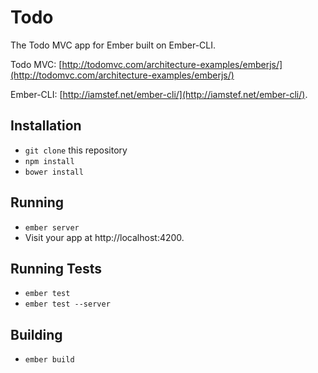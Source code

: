 # Todo

The Todo MVC app for Ember built on Ember-CLI.

Todo MVC: 
[http://todomvc.com/architecture-examples/emberjs/](http://todomvc.com/architecture-examples/emberjs/)

Ember-CLI: 
[http://iamstef.net/ember-cli/](http://iamstef.net/ember-cli/).

## Installation

* `git clone` this repository
* `npm install`
* `bower install`

## Running

* `ember server`
* Visit your app at http://localhost:4200.

## Running Tests

* `ember test`
* `ember test --server`

## Building

* `ember build`


